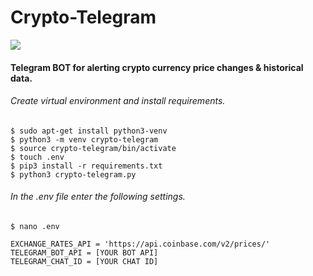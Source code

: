 # Crypto-Telegram

![](https://hits.seeyoufarm.com/api/count/incr/badge.svg?url=https%3A%2F%2Fgithub.com%2Farshetamine%2FCrypto-Telegram&count_bg=%23A4B6F7&title_bg=%23555555&icon=&icon_color=%23E7E7E7&title=hits&edge_flat=false)

#### Telegram BOT for alerting crypto currency price changes &amp; historical data.

###### Create virtual environment and install requirements.

```
$ sudo apt-get install python3-venv
$ python3 -m venv crypto-telegram
$ source crypto-telegram/bin/activate
$ touch .env
$ pip3 install -r requirements.txt
$ python3 crypto-telegram.py
```

###### In the .env file enter the following settings.

```
$ nano .env

EXCHANGE_RATES_API = 'https://api.coinbase.com/v2/prices/'
TELEGRAM_BOT_API = [YOUR BOT API]
TELEGRAM_CHAT_ID = [YOUR CHAT ID]

```
